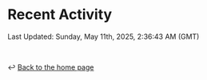 # Recent Activity

<!--RECENT_ACTIVITY:start-->
<!--RECENT_ACTIVITY:end-->

<!--RECENT_ACTIVITY:last_update-->
Last Updated: Sunday, May 11th, 2025, 2:36:43 AM (GMT)
<!--RECENT_ACTIVITY:last_update_end-->

<br>

↩️ [Back to the home page](/README.md)
